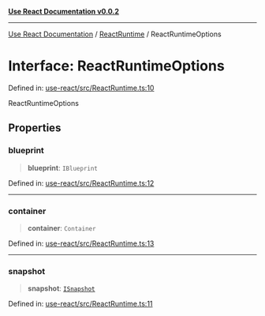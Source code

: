 [**Use React Documentation v0.0.2**](../../README.md)

***

[Use React Documentation](../../modules.md) / [ReactRuntime](../README.md) / ReactRuntimeOptions

# Interface: ReactRuntimeOptions

Defined in: [use-react/src/ReactRuntime.ts:10](https://github.com/stonemjs/use-react/blob/a85b32b76e105a7bc655ce084e0841ade8b0df8a/src/ReactRuntime.ts#L10)

ReactRuntimeOptions

## Properties

### blueprint

> **blueprint**: `IBlueprint`

Defined in: [use-react/src/ReactRuntime.ts:12](https://github.com/stonemjs/use-react/blob/a85b32b76e105a7bc655ce084e0841ade8b0df8a/src/ReactRuntime.ts#L12)

***

### container

> **container**: `Container`

Defined in: [use-react/src/ReactRuntime.ts:13](https://github.com/stonemjs/use-react/blob/a85b32b76e105a7bc655ce084e0841ade8b0df8a/src/ReactRuntime.ts#L13)

***

### snapshot

> **snapshot**: [`ISnapshot`](../../declarations/type-aliases/ISnapshot.md)

Defined in: [use-react/src/ReactRuntime.ts:11](https://github.com/stonemjs/use-react/blob/a85b32b76e105a7bc655ce084e0841ade8b0df8a/src/ReactRuntime.ts#L11)
